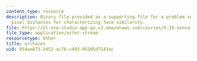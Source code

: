 ```yaml
---
content_type: resource
description: Binary file provided as a supporting file for a problem set on using
  pixel distances for characterizing face similarity.
file: https://ol-ocw-studio-app-qa.s3.amazonaws.com/courses/9-35-sensation-and-perception-spring-2009/954aa8733452ac76c49305505d7143ac_orlFaces.mat
file_type: application/octet-stream
resourcetype: Other
title: orlFaces
uid: 954aa873-3452-ac76-c493-05505d7143ac
---
```


